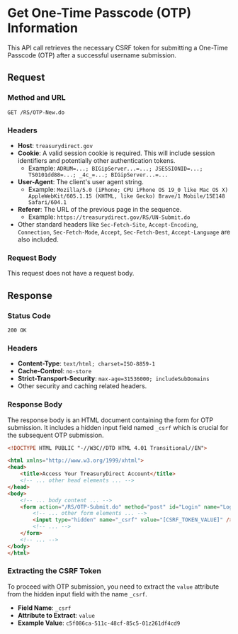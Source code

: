 # Get One-Time Passcode (OTP) Information

This API call retrieves the necessary CSRF token for submitting a One-Time Passcode (OTP) after a successful username submission.

## Request

### Method and URL

```http
GET /RS/OTP-New.do
```

### Headers

*   **Host**: `treasurydirect.gov`
*   **Cookie**: A valid session cookie is required. This will include session identifiers and potentially other authentication tokens.
    *   Example: `ADRUM=...; BIGipServer...=...; JSESSIONID=...; TS0101dd88=...; _4c_=...; BIGipServer...=...`
*   **User-Agent**: The client's user agent string.
    *   Example: `Mozilla/5.0 (iPhone; CPU iPhone OS 19_0 like Mac OS X) AppleWebKit/605.1.15 (KHTML, like Gecko) Brave/1 Mobile/15E148 Safari/604.1`
*   **Referer**: The URL of the previous page in the sequence.
    *   Example: `https://treasurydirect.gov/RS/UN-Submit.do`
*   Other standard headers like `Sec-Fetch-Site`, `Accept-Encoding`, `Connection`, `Sec-Fetch-Mode`, `Accept`, `Sec-Fetch-Dest`, `Accept-Language` are also included.

### Request Body

This request does not have a request body.

## Response

### Status Code

`200 OK`

### Headers

*   **Content-Type**: `text/html; charset=ISO-8859-1`
*   **Cache-Control**: `no-store`
*   **Strict-Transport-Security**: `max-age=31536000; includeSubDomains`
*   Other security and caching related headers.

### Response Body

The response body is an HTML document containing the form for OTP submission. It includes a hidden input field named `_csrf` which is crucial for the subsequent OTP submission.

```html
<!DOCTYPE HTML PUBLIC "-//W3C//DTD HTML 4.01 Transitional//EN">

<html xmlns="http://www.w3.org/1999/xhtml">
<head>
	<title>Access Your TreasuryDirect Account</title>
    <!-- ... other head elements ... -->
</head>
<body>
    <!-- ... body content ... -->
    <form action="/RS/OTP-Submit.do" method="post" id="Login" name="Login">
        <!-- ... other form elements ... -->
        <input type="hidden" name="_csrf" value="[CSRF_TOKEN_VALUE]" />
        <!-- ... -->
    </form>
    <!-- ... -->
</body>
</html>
```

### Extracting the CSRF Token

To proceed with OTP submission, you need to extract the `value` attribute from the hidden input field with the name `_csrf`.

*   **Field Name**: `_csrf`
*   **Attribute to Extract**: `value`
*   **Example Value**: `c5f086ca-511c-48cf-85c5-01z261df4cd9`